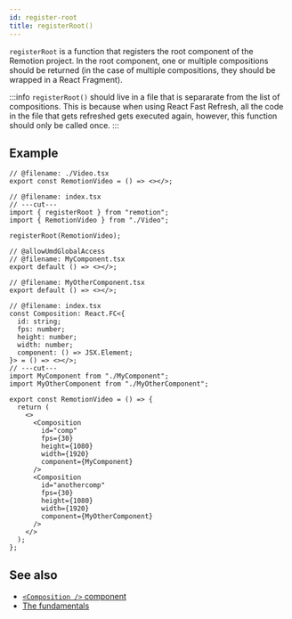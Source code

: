 ```yaml
---
id: register-root
title: registerRoot()
---
```


`registerRoot` is a function that registers the root component of the Remotion project. In the root component, one or multiple compositions should be returned (in the case of multiple compositions, they should be wrapped in a React Fragment).

:::info
`registerRoot()` should live in a file that is separarate from the list of compositions. This is because when using React Fast Refresh, all the code in the file that gets refreshed gets executed again, however, this function should only be called once.
:::

## Example

```tsx twoslash title="src/index.ts"
// @filename: ./Video.tsx
export const RemotionVideo = () => <></>;

// @filename: index.tsx
// ---cut---
import { registerRoot } from "remotion";
import { RemotionVideo } from "./Video";

registerRoot(RemotionVideo);
```

```tsx twoslash title="src/Video.tsx"
// @allowUmdGlobalAccess
// @filename: MyComponent.tsx
export default () => <></>;

// @filename: MyOtherComponent.tsx
export default () => <></>;

// @filename: index.tsx
const Composition: React.FC<{
  id: string;
  fps: number;
  height: number;
  width: number;
  component: () => JSX.Element;
}> = () => <></>;
// ---cut---
import MyComponent from "./MyComponent";
import MyOtherComponent from "./MyOtherComponent";

export const RemotionVideo = () => {
  return (
    <>
      <Composition
        id="comp"
        fps={30}
        height={1080}
        width={1920}
        component={MyComponent}
      />
      <Composition
        id="anothercomp"
        fps={30}
        height={1080}
        width={1920}
        component={MyOtherComponent}
      />
    </>
  );
};
```

## See also

- [`<Composition />` component](/docs/composition)
- [The fundamentals](/docs/the-fundamentals)
